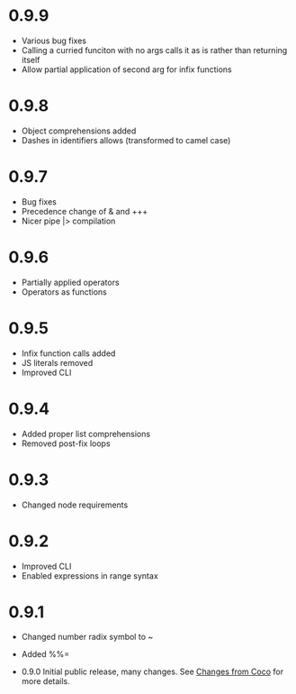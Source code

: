 # 0.9.9
* Various bug fixes
* Calling a curried funciton with no args calls it as is rather than returning itself
* Allow partial application of second arg for infix functions

# 0.9.8
* Object comprehensions added
* Dashes in identifiers allows (transformed to camel case)

# 0.9.7
* Bug fixes
* Precedence change of & and +++
* Nicer pipe |> compilation

# 0.9.6
* Partially applied operators
* Operators as functions

# 0.9.5
* Infix function calls added
* JS literals removed
* Improved CLI

# 0.9.4
* Added proper list comprehensions
* Removed post-fix loops

# 0.9.3
* Changed node requirements

# 0.9.2
* Improved CLI
* Enabled expressions in range syntax

# 0.9.1
* Changed number radix symbol to ~
* Added %%=

* 0.9.0
Initial public release, many changes. See [Changes from Coco](http://gkz.github.com/LiveScript/#changes) for more details.
